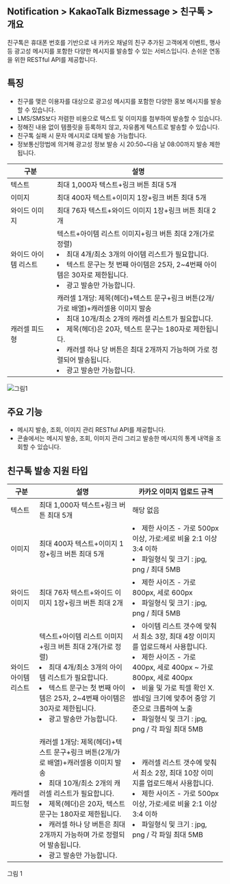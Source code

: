 ## Notification > KakaoTalk Bizmessage > 친구톡 > 개요

친구톡은 휴대폰 번호를 기반으로 내 카카오 채널의 친구 추가된 고객에게 이벤트, 행사 등 광고성 메시지를 포함한 다양한 메시지를 발송할 수 있는 서비스입니다.
손쉬운 연동을 위한 RESTful API를 제공합니다.

## 특징
* 친구를 맺은 이용자를 대상으로 광고성 메시지를 포함한 다양한 홍보 메시지를 발송할 수 있습니다.
* LMS/SMS보다 저렴한 비용으로 텍스트 및 이미지를 첨부하여 발송할 수 있습니다.
* 정해진 내용 없이 템플릿을 등록하지 않고, 자유롭게 텍스트로 발송할 수 있습니다.
* 친구톡 실패 시 문자 메시지로 대체 발송 가능합니다.
* 정보통신망법에 의거해 광고성 정보 발송 시 20:50~다음 날 08:00까지 발송 제한됩니다.

|구분	|설명|
|-- |-- |
|텍스트	|최대 1,000자 텍스트+링크 버튼 최대 5개|
|이미지	|최대 400자 텍스트+이미지 1장+링크 버튼 최대 5개|
|와이드 이미지	|최대 76자 텍스트+와이드 이미지 1장+링크 버튼 최대 2개|
|와이드 아이템 리스트|	텍스트+아이템 리스트 이미지+링크 버튼 최대 2개(가로 정렬)<br><li>최대 4개/최소 3개의 아이템 리스트가 필요합니다.</li><li>텍스트 문구는 첫 번째 아이템은 25자, 2~4번째 아이템은 30자로 제한됩니다.</li><li>광고 발송만 가능합니다.</li>|
|캐러셀 피드형|	캐러셀 1개당: 제목(헤더)+텍스트 문구+링크 버튼(2개/가로 배열)+캐러셀용 이미지 발송<li>최대 10개/최소 2개의 캐러셀 리스트가 필요합니다.</li><li>제목(헤더)은 20자, 텍스트 문구는 180자로 제한됩니다.</li><li>캐러셀 하나 당 버튼은 최대 2개까지 가능하며 가로 정렬되어 발송됩니다.</li><li>광고 발송만 가능합니다.</li>

![그림1](https://static.toastoven.net/prod_alimtalk/KTB_Image_1_friendtalk.png)

## 주요 기능
* 메시지 발송, 조회, 이미지 관리 RESTful API를 제공합니다.
* 콘솔에서는 메시지 발송, 조회, 이미지 관리 그리고 발송한 메시지의 통계 내역을 조회할 수 있습니다.


## 친구톡 발송 지원 타입

|구분	|설명| 카카오 이미지 업로드 규격 |
|-- |-- | --|
|텍스트	|최대 1,000자 텍스트+링크 버튼 최대 5개| 해당 없음 |
|이미지	|최대 400자 텍스트+이미지 1장+링크 버튼 최대 5개| </li><li> 제한 사이즈 - 가로 500px 이상, 가로:세로 비율 2:1 이상 3:4 이하</li><li>파일형식 및 크기 : jpg, png / 최대 5MB |
|와이드 이미지	|최대 76자 텍스트+와이드 이미지 1장+링크 버튼 최대 2개| </li><li> 제한 사이즈 - 가로 800px, 세로 600px</li><li>파일형식 및 크기 : jpg, png / 최대 5MB |
|와이드 아이템 리스트|	텍스트+아이템 리스트 이미지+링크 버튼 최대 2개(가로 정렬)<br><li>최대 4개/최소 3개의 아이템 리스트가 필요합니다.</li><li>텍스트 문구는 첫 번째 아이템은 25자, 2~4번째 아이템은 30자로 제한됩니다.</li><li>광고 발송만 가능합니다.</li>| </li><li> 아이템 리스트 갯수에 맞춰서 최소 3장, 최대 4장 이미지를 업로드해서 사용합니다.</li><li>제한 사이즈 - 가로 400px, 세로 400px ~ 가로 800px, 세로 400px</li><li>비율 및 가로 픽셀 확인 X. 썸네일 크기에 맞추어 중앙 기준으로 크롭하여 노출</li><li>파일형식 및 크기 : jpg, png / 각 파일 최대 5MB |
|캐러셀 피드형|	캐러셀 1개당: 제목(헤더)+텍스트 문구+링크 버튼(2개/가로 배열)+캐러셀용 이미지 발송<li>최대 10개/최소 2개의 캐러셀 리스트가 필요합니다.</li><li>제목(헤더)은 20자, 텍스트 문구는 180자로 제한됩니다.</li><li>캐러셀 하나 당 버튼은 최대 2개까지 가능하며 가로 정렬되어 발송됩니다.</li><li>광고 발송만 가능합니다.</li> | </li><li>캐러셀 리스트 갯수에 맞춰서 최소 2장, 최대 10장 이미지를 업로드해서 사용합니다. </li><li>제한 사이즈 - 가로 500px 이상, 가로:세로 비율 2:1 이상 3:4 이하</li><li>파일형식 및 크기 : jpg, png / 각 파일 최대 5MB |

그림 1
